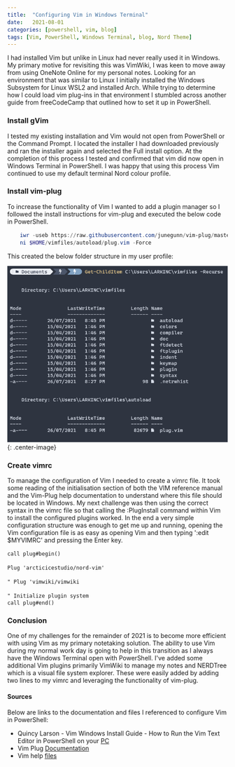 ```yaml
---
title:  "Configuring Vim in Windows Terminal"
date:   2021-08-01
categories: [powershell, vim, blog]
tags: [Vim, PowerShell, Windows Terminal, blog, Nord Theme]
---
```


I had installed Vim but unlike in Linux had never really used it in Windows. My primary motive for revisiting this was VimWiki, I was keen to move away from using OneNote Online for my personal notes. Looking for an environment that was similar to Linux I initially installed the Windows Subsystem for Linux WSL2 and installed Arch. While trying to determine how I could load vim plug-ins in that environment I stumbled across another guide from freeCodeCamp that outlined how to set it up in PowerShell.

### Install gVim
I tested my existing installation and Vim would not open from PowerShell or the Command Prompt. I located the installer I had downloaded previously and ran the installer again and selected the Full install option. At the completion of this process I tested and confirmed that vim did now open in Windows Terminal in PowerShell. I was happy that using this process Vim continued to use my default terminal Nord colour profile.

### Install vim-plug
To increase the functionality of Vim I wanted to add a plugin manager so I followed the install instructions for vim-plug and executed the below code in PowerShell.

```powershell 
    iwr -useb https://raw.githubusercontent.com/junegunn/vim-plug/master/plug.vim |`
    ni $HOME/vimfiles/autoload/plug.vim -Force
```

This created the below folder structure in my user profile:

![Initial state of Windows Terminal](/images/VPS_001.png){: .center-image}

### Create vimrc
To manage the configuration of Vim I needed to create a vimrc file. It took some reading of the initialisation section of both the VIM reference manual and the Vim-Plug help documentation to understand where this file should be located in Windows. My next challenge was then using the correct syntax in the vimrc file so that calling the :PlugInstall command within Vim to install the configured plugins worked. In the end a very simple configuration structure was enough to get me up and running, opening the Vim configuration file is as easy as opening Vim and then typing ':edit $MYVIMRC' and pressing the Enter key. 

```vim
call plug#begin()

Plug 'arcticicestudio/nord-vim'

" Plug 'vimwiki/vimwiki

" Initialize plugin system
call plug#end()
```

### Conclusion
One of my challenges for the remainder of 2021 is to become more efficient with using Vim as my primary notetaking solution. The ability to use Vim during my normal work day is going to help in this transition as I always have the Windows Terminal open with PowerShell. I've added some additional Vim plugins primarily VimWiki to manage my notes and NERDTree which is a visual file system explorer. These were easily added by adding two lines to my vimrc and leveraging the functionality of vim-plug.


#### Sources
Below are links to the documentation and files I referenced to configure Vim in PowerShell:

- Quincy Larson - Vim Windows Install Guide - How to Run the Vim Text Editor in PowerShell on your [PC](https://www.freecodecamp.org/news/vim-windows-install-powershell/)
- Vim Plug [Documentation](https://github.com/junegunn/vim-plug)
- Vim help [files](https://vimhelp.org/starting.txt.html#initialization)

